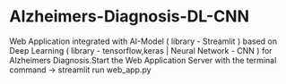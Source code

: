 # Alzheimers-Diagnosis-DL-CNN
Web Application integrated with AI-Model ( library - Streamlit ) based on Deep Learning ( library - tensorflow,keras | Neural Network - CNN ) for Alzheimers Diagnosis.Start the Web Application Server with the terminal command -> streamlit run web_app.py 
